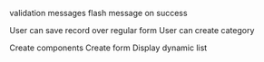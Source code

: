 validation messages
flash message on success
 



User can save record over regular form
User can create category

Create components
    Create form
    Display dynamic list
    
    
    
    

